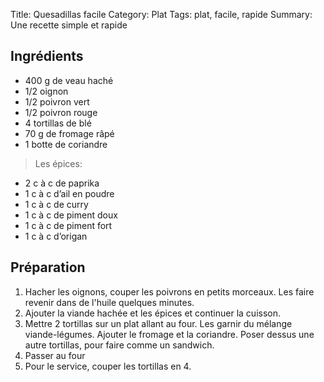 Title: Quesadillas facile
Category: Plat
Tags: plat, facile, rapide
Summary: Une recette simple et rapide


## Ingrédients
- 400 g de veau haché
- 1/2 oignon
- 1/2 poivron vert
- 1/2 poivron rouge
- 4 tortillas de blé
- 70 g de fromage râpé
- 1 botte de coriandre

> Les épices:

- 2 c à c de paprika
- 1 c à c d’ail en poudre
- 1 c à c de curry
- 1 c à c de piment doux
- 1 c à c de piment fort
- 1 c à c d’origan


## Préparation
1. Hacher les oignons, couper les poivrons en petits morceaux. Les faire revenir dans de l'huile quelques minutes.
2. Ajouter la viande hachée et les épices et continuer la cuisson.
3. Mettre 2 tortillas sur un plat allant au four. Les garnir du mélange viande-légumes. Ajouter le fromage et la coriandre. Poser dessus une autre tortillas, pour faire comme un sandwich.
4. Passer au four
5. Pour le service, couper les tortillas en 4.
